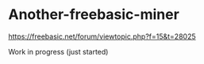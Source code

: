# Another-freebasic-miner
https://freebasic.net/forum/viewtopic.php?f=15&t=28025

Work in progress (just started)
